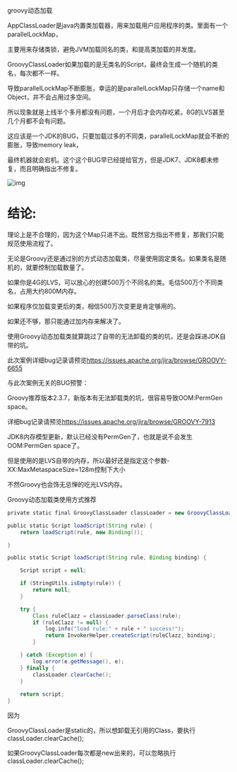 groovy动态加载



AppClassLoader是java内置类加载器，用来加载用户应用程序的类。里面有一个parallelLockMap，

主要用来存储类锁，避免JVM加载同名的类，和提高类加载的并发度。

 

GroovyClassLoader如果加载的是无类名的Script，最终会生成一个随机的类名，每次都不一样。

导致parallelLockMap不断膨胀，幸运的是parallelLockMap只存储一个name和Object，并不会占用过多空间。

所以现象就是上线半个多月都没有问题，一个月后才会内存吃紧。8G的LVS甚至几个月都不会有问题。

 

这应该是一个JDK的BUG，只要加载过多的不同类，parallelLockMap就会不断的膨胀，导致memory leak，

最终机器就会宕机。这个这个BUG早已经提给官方，但是JDK7、JDK8都未修复，而且明确指出不修复。

![img](https://static.oschina.net/uploads/space/2017/0211/105828_00bE_2001825.png)

 





# 结论:

理论上是不合理的，因为这个Map只进不出。既然官方指出不修复，那我们只能规范使用流程了。

无论是Groovy还是通过别的方式动态加载类，尽量使用固定类名。如果类名是随机的，就要控制加载数量了。

如果你是4G的LVS，可以放心的创建500万个不同名的类。毛估500万个不同类名，占用大约800M内存。

如果程序仅加载变更后的类，相信500万次变更是肯定够用的。

如果还不够，那只能通过加内存来解决了。

 

使用Groovy动态加载类就算跳过了自带的无法卸载的类的坑，还是会踩进JDK自带的坑。

此次案例详细bug记录请预览<https://issues.apache.org/jira/browse/GROOVY-6655>

 

与此次案例无关的BUG预警：

Groovy推荐版本2.3.7，新版本有无法卸载类的坑，很容易导致OOM:PermGen space。

详细bug记录请预览<https://issues.apache.org/jira/browse/GROOVY-7913>

 

JDK8内存模型更新，默认已经没有PermGen了，也就是说不会发生OOM:PermGen space了。

但是使用的是LVS自带的内存，所以最好还是指定这个参数-XX:MaxMetaspaceSize=128m控制下大小

不然Groovy也会饰无忌惮的吃光LVS内存。

 

Groovy动态加载类使用方式推荐

```groovy
private static final GroovyClassLoader classLoader = new GroovyClassLoader();

public static Script loadScript(String rule) {
    return loadScript(rule, new Binding());

}

public static Script loadScript(String rule, Binding binding) {

    Script script = null;

    if (StringUtils.isEmpty(rule)) {
        return null;
    }

    try {
        Class ruleClazz = classLoader.parseClass(rule);
        if (ruleClazz != null) {
            log.info("load rule:" + rule + " success!");
            return InvokerHelper.createScript(ruleClazz, binding);
        }

    } catch (Exception e) {
        log.error(e.getMessage(), e);
    } finally {
        classLoader.clearCache();
    }
    
    return script;
}
```



因为

GroovyClassLoader是static的，所以想卸载无引用的Class，要执行classLoader.clearCache();

如果GroovyClassLoader每次都是new出来的，可以忽略执行classLoader.clearCache();